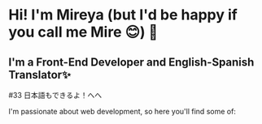 # Hi! I'm Mireya (but I'd be happy if you call me Mire 😊)  👋

## I'm a Front-End Developer and English-Spanish Translator✨
#33 日本語もできるよ！へへ　


I'm passionate about web development, so here you'll find some of:




<!--
**Mire-Scarlet/Mire-Scarlet** is a ✨ _special_ ✨ repository because its `README.md` (this file) appears on your GitHub profile.

Here are some ideas to get you started:　

- 🔭 I’m currently working on ...
- 🌱 I’m currently learning ...
- 👯 I’m looking to collaborate on ...
- 🤔 I’m looking for help with ...
- 💬 Ask me about ...
- 📫 How to reach me: ...
- 😄 Pronouns: ...
- ⚡ Fun fact: ...
-->
